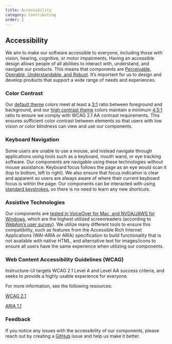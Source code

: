 ```yaml
---
title: Accessibility
category: Contributing
order: 2
---
```


## Accessibility
We aim to make our software accessible to everyone, including those with vision, hearing, cognitive, or motor impairments. Having an accessible design allows people of all abilities to interact with, understand, and navigate our products. This means that components are [Perceivable, Operable, Understandable, and Robust](https://www.w3.org/TR/2016/NOTE-UNDERSTANDING-WCAG20-20161007/intro.html#introduction-fourprincs-head). It’s important for us to design and develop products that support a wide range of needs and experiences.

### Color Contrast

Our [default theme](#canvas) colors meet at least a [3:1](http://www.w3.org/TR/WCAG20-TECHS/G183.html) ratio between foreground and background, and our [high contrast theme](#canvas-high-contrast) colors maintain a minimum [4.5:1](http://www.w3.org/TR/WCAG20-TECHS/G18.html) ratio to ensure we comply with WCAG 2.1 AA contrast requirements. This ensures sufficient color contrast between elements so that users with low vision or color blindness can view and use our components.

### Keyboard Navigation

Some users are unable to use a mouse, and instead navigate through applications using tools such as a keyboard, mouth wand, or eye tracking software.  Our components are navigable using these technologies without mouse assistance.  Keyboard focus follows the page as an eye would scan it (top to bottom, left to right).  We also ensure that focus indication is clear and apparent so users are always aware of where their current keyboard focus is within the page.  Our components can be interacted with using [standard keystrokes](https://webaim.org/techniques/keyboard/#testing), so there is no need to learn any new shortcuts.

### Assistive Technologies

Our components are [tested in VoiceOver for Mac, and NVDA/JAWS for Windows](https://www.canvaslms.com/accessibility), which are the highest utilized screenreaders (according to [WebAim’s user survey](https://webaim.org/projects/screenreadersurvey7/)).  We utilize many different tools to ensure this compatibility, such as features from the Accessible Rich Internet Applications (WAI-ARIA or ARIA) specification to build functionality that is not available with native HTML, and alternative text for images/icons to ensure all users have the same experience when utilizing our components.

### Web Content Accessibility Guidelines (WCAG)

Instructure-UI targets WCAG 2.1 Level A and Level AA success criteria, and seeks to provide a highly usable experience for everyone.

For more information, see the following resources:

[WCAG 2.1](https://www.w3.org/TR/WCAG21/)

[ARIA 1.1](https://www.w3.org/TR/wai-aria-1.1/)

### Feedback

If you notice any issues with the accessibility of our components, please reach out by creating a [GitHub](https://github.com/instructure/instructure-ui) issue and help us make it better.
